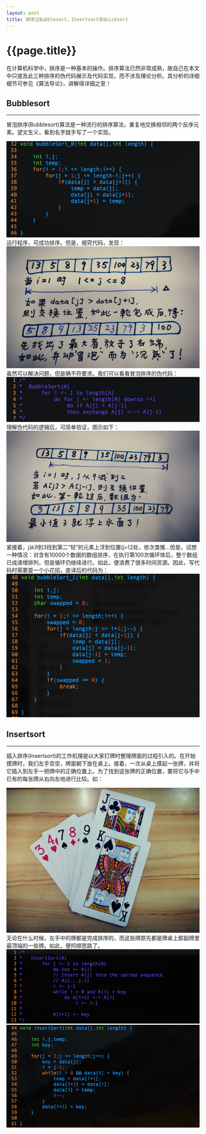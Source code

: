 ```yaml
---
layout: post
title: 排序之Bubblesort、Insertsort及Quicksort
---
```

{{page.title}}
=========================

在计算机科学中，排序是一种基本的操作。排序算法已然非常成熟，故自己在本文中只提及此三种排序的伪代码展示及代码实现，而不涉及理论分析。其分析的详细细节可参见《算法导论》，讲解得详细之至！

## Bubblesort
---
冒泡排序(Bubblesort)算法是一种流行的排序算法，重复地交换相邻的两个反序元素。望文生义，看到名字就手写了一个实现。

<img src="/images/posts/2019-02-19/bubbleSort_0.jpg">
运行程序，可成功排序。但是，细究代码，发现：

<img src="/images/posts/2019-02-19/bubbleSortVariant.jpg">
虽然可以解决问题，但是确不符要求。我们可以看看冒泡排序的伪代码：

<img src="/images/posts/2019-02-19/bubbleSort.jpg">
理解伪代码的逻辑后，可简单验证，图示如下：

<img src="/images/posts/2019-02-19/bubbleSortExample.jpg">
紧接着，j从9到3找到第二“轻”的元素上浮到位置(j=)2处，依次类推...但是，试想一种情况：对含有10000个数据的数组排序，在执行第100次循环体后，整个数组已成递增排列，但是循环仍继续进行。如此，便浪费了很多时间资源。因此，写代码时需要耍一个小花招，直译后的代码为：

<img src="/images/posts/2019-02-19/bubbleSort_1.png">

## Insertsort
---
插入排序(Insertsort)的工作机理是以大家打牌时整理牌面的过程引入的。在开始摸牌时，我们左手空空，牌面朝下放在桌上。接着，一次从桌上摸起一张牌，并将它插入到左手一把牌中的正确位置上。为了找到这张牌的正确位置，要将它与手中已有的每张牌从右向左地进行比较。如：

<img src="/images/posts/2019-02-19/insertSort.jpg">
无论在什么时候，左手中的牌都是完成排序的，而这些牌原先都是牌桌上那副牌里最顶端的一些牌。如此，便捋顺思路了。

<img src="/images/posts/2019-02-19/insertSort_0.png">
<img src="/images/posts/2019-02-19/insertSort_1.png">
